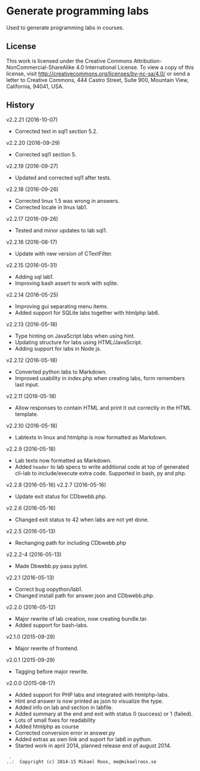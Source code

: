 Generate programming labs
===================

Used to generate programming labs in courses.



License
-------------------

This work is licensed under the Creative Commons Attribution-NonCommercial-ShareAlike 4.0 International License. To view a copy of this license, visit http://creativecommons.org/licenses/by-nc-sa/4.0/ or send a letter to Creative Commons, 444 Castro Street, Suite 900, Mountain View, California, 94041, USA.



History
-------------------

v2.2.21 (2016-10-07)

* Corrected text in sql1 section 5.2.


v2.2.20 (2016-09-29)

* Corrected sql1 section 5.


v2.2.19 (2016-09-27)

* Updated and corrected sql1 after tests.


v2.2.18 (2016-09-26)

* Corrected linux 1.5 was wrong in answers.
* Corrected locale in linux lab1.


v2.2.17 (2016-09-26)

* Tested and minor updates to lab sql1.


v2.2.16 (2016-08-17)

* Update with new version of CTextFilter.


v2.2.15 (2016-05-31)

* Adding sql lab1.
* Improving bash assert to work with sqlite.


v2.2.14 (2016-05-25)

* Improving gui separating menu items.
* Added support for SQLite labs together with htmlphp lab6.


v2.2.13 (2016-05-18)

* Type hinting on JavaScript labs when using hint.
* Updating structure for labs using HTML/JavaScript.
* Adding support for labs in Node js.


v2.2.12 (2016-05-18)

* Converted python labs to Markdown.
* Improved usability in index.php when creating labs, form remembers last input.


v2.2.11 (2016-05-18)

* Allow responses to contain HTML and print it out correctly in the HTML template.


v2.2.10 (2016-05-18)

* Labtexts in linux and htmlphp is now formatted as Markdown.


v2.2.9 (2016-05-18)

* Lab texts now formatted as Markdown.
* Added `header` to lab specs to write additional code at top of generated cli-lab to include/execute extra code. Supported in bash, py and php.


v2.2.8 (2016-05-16)
v2.2.7 (2016-05-16)

* Update exit status for CDbwebb.php.


v2.2.6 (2016-05-16)

* Changed exit status to 42 when labs are not yet done.


v2.2.5 (2016-05-13)

* Rechanging path for including CDbwebb.php


v2.2.2-4 (2016-05-13)

* Made Dbwebb.py pass pylint.


v2.2.1 (2016-05-13)

* Correct bug oopython/lab1.
* Changed install path for answer.json and CDbwebb.php.


v2.2.0 (2016-05-12)

* Major rewrite of lab creation, now creating bundle.tar.
* Added support for bash-labs.


v2.1.0 (2015-09-29)

* Major rewrite of frontend.


v2.0.1 (2015-09-29)

* Tagging before major rewrite.


v2.0.0 (2015-08-17)

* Added support for PHP labs and integrated with htmlphp-labs.
* Hint and answer is now printed as json to visualize the type.
* Added info on lab and section in labfile.
* Added summary at the end and exit with status 0 (success) or 1 (failed).
* Lots of small fixes for readability
* Added htmlphp as course
* Corrected conversion error in answer.py
* Added extras as own link  and suport for lab6 in python.
* Started work in april 2014, planned release end of august 2014.



```                                                            
 .                                                             
..:  Copyright (c) 2014-15 Mikael Roos, me@mikaelroos.se   
```                                                            
